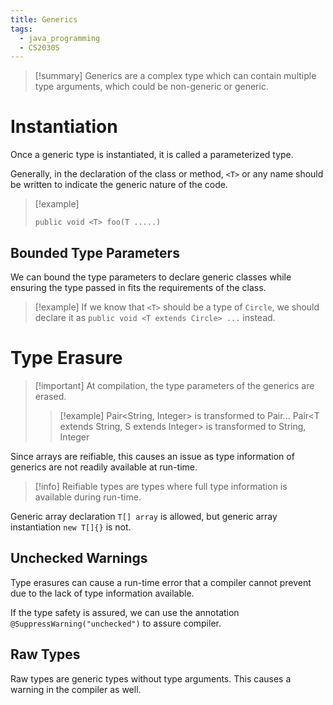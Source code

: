```yaml
---
title: Generics
tags:
  - java_programming
  - CS2030S
---
```

>[!summary] Generics are a complex type which can contain multiple type arguments, which could be non-generic or generic.

# Instantiation

Once a generic type is instantiated, it is called a parameterized type.

Generally, in the declaration of the class or method, `<T>` or any name should be written to indicate the generic nature of the code.

> [!example] 
> 
> `public void <T> foo(T .....)`

## Bounded Type Parameters

We can bound the type parameters to declare generic classes while ensuring the type passed in fits the requirements of the class. 

> [!example] 
> If we know that `<T>` should be a type of `Circle`, we should declare it as
> `public void <T extends Circle> ...` instead.

# Type Erasure

> [!important] At compilation, the type parameters of the generics are erased.
> > [!example] 
> > Pair<String, Integer> is transformed to Pair...
> Pair<T extends String, S extends Integer> is transformed to String, Integer

Since arrays are reifiable, this causes an issue as type information of generics are not readily available at run-time.

> [!info] Reifiable types are types where full type information is available during run-time.

Generic array declaration ``T[] array`` is allowed, but generic array instantiation ``new T[]{}`` is not.
## Unchecked Warnings

Type erasures can cause a run-time error that a compiler cannot prevent due to the lack of type information available.

If the type safety is assured, we can use the annotation ``@SuppressWarning("unchecked")`` to assure compiler.

## Raw Types

Raw types are generic types without type arguments. This causes a warning in the compiler as well.
